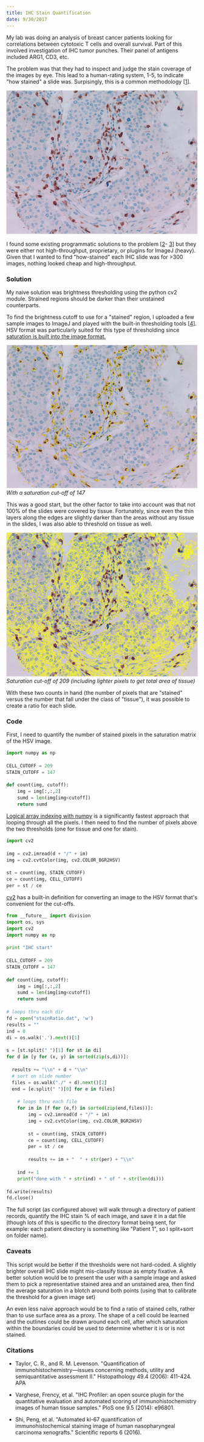 ```yaml
---
title: IHC Stain Quantification
date: 9/30/2017
---
```

My lab was doing an analysis of breast cancer patients looking for correlations between
cytotoxic T cells and overall survival. Part of this involved investigation of IHC tumor punches.
Their panel of antigens included ARG1, CD3, etc.

The problem was that they had to inspect and judge the stain coverage of the images by eye. This lead to a
human-rating system, 1-5, to indicate "how stained" a slide was. Surpisingly, this is a common
methodology [[1](http://onlinelibrary.wiley.com/doi/10.1111/j.1365-2559.2006.02513.x/full)].

![Unstained IHC slide](1.png "Unstained IHC slide")

I found some existing programmatic solutions to the problem [[2](http://journals.plos.org/plosone/article?id=10.1371/journal.pone.0096801)-
[3](https://www.nature.com/articles/srep32127)] but they were either not high-throughput, proprietary, or plugins
for ImageJ (heavy). Given that I wanted to find "how-stained" each IHC slide was for >300 images, nothing looked cheap and
high-throughput.

### Solution

My naive solution was brightness thresholding using the python cv2 module. Strained regions should be darker than their unstained counterparts.

To find the brightness cutoff to use for a "stained" region, I uploaded a few sample images to ImageJ and played with the built-in thresholding
tools [[4](https://www.unige.ch/medecine/bioimaging/files/1914/1208/6000/Quantification.pdf)]. HSV format was particularly suited for this type
of thresholding since [saturation is built into the image format.](https://en.wikipedia.org/wiki/HSL_and_HSV#Saturation)

![Stained immune cells IHC Slide](2.png "Stained cytotoxic cells")
*With a saturation cut-off of 147*

This was a good start, but the other factor to take into account was that not 100% of the slides were covered by tissue. Fortunately, since even
the thin layers along the edges are slightly darker than the areas without any tissue in the slides, I was also able to threshold on
tissue as well.

![Stained tissue](3.png "Stained tissue -- total area")
*Saturation cut-off of 209 (including lighter pixels to get total area of tissue)*

With these two counts in hand (the number of pixels that are "stained" versus the number that fall under the class of "tissue"), it was possible
to create a ratio for each slide.

### Code

First, I need to quantify the number of stained pixels in the saturation matrix of the HSV image.

```python
import numpy as np

CELL_CUTOFF = 209
STAIN_CUTOFF = 147

def count(img, cutoff):
	img = img[:,:,2]
	sumd = len(img[img<cutoff])
	return sumd
```

[Logical array indexing with numpy](https://docs.scipy.org/doc/numpy-1.13.0/reference/arrays.indexing.html)
is a significantly fastest approach that looping through all the pixels. I then need to find the number of pixels above the two thresholds (one for tissue and one for stain).

```python
import cv2

img = cv2.imread(d + "/" + im)
img = cv2.cvtColor(img, cv2.COLOR_BGR2HSV)

st = count(img, STAIN_CUTOFF)
ce = count(img, CELL_CUTOFF)
per = st / ce
```

[cv2](http://opencv-python-tutroals.readthedocs.io/en/latest/index.html) has a built-in definition for converting an image to the
HSV format that's convenient for the cut-offs.

```python
from __future__ import division
import os, sys
import cv2
import numpy as np

print "IHC start"

CELL_CUTOFF = 209
STAIN_CUTOFF = 147

def count(img, cutoff):
	img = img[:,:,2]
	sumd = len(img[img<cutoff])
	return sumd

# loops thru each dir
fd = open("stainRatio.dat", 'w')
results = ""
ind = 0
di = os.walk('.').next()[1]

s = [st.split(" ")[1] for st in di]
for d in [y for (x, y) in sorted(zip(s,di))]:

  results += "\\n" + d + "\\n"
  # sort on slide number
  files = os.walk("./" + d).next()[2]
  end = [e.split(" ")[0] for e in files]

	# loops thru each file
	for im in [f for (e,f) in sorted(zip(end,files))]:
		img = cv2.imread(d + "/" + im)
		img = cv2.cvtColor(img, cv2.COLOR_BGR2HSV)

		st = count(img, STAIN_CUTOFF)
		ce = count(img, CELL_CUTOFF)
		per = st / ce

		results += im + "  " + str(per) + "\\n"

	ind += 1
	print("done with " + str(ind) + " of " + str(len(di)))

fd.write(results)
fd.close()
```

The full script (as configured above) will walk through a directory of patient records, quantify the IHC stain % of each image, and
save it in a dat file (though lots of this is specific to the directory format being sent, for example: each patient directory
is something like "Patient 1", so I split+sort on folder name).

### Caveats

This script would be better if the thresholds were not hard-coded. A slightly brighter overall IHC slide might mis-classify tissue
as empty fixative. A better solution would be to present the user with a sample image and asked them to pick a representative stained
area and an unstained area, then find the average saturation in a blotch around both points (using that to calibrate the threshold for a given 
image set)

An even less naive approach would be to find a ratio of stained cells, rather than to use surface area as a proxy. The shape of a cell
could be learned and the outlines could be drawn around each cell, after which saturation within the boundaries could be used to determine
whether it is or is not stained.

### Citations

* Taylor, C. R., and R. M. Levenson. "Quantification of immunohistochemistry—issues concerning methods, utility and semiquantitative assessment II." Histopathology 49.4 (2006): 411-424.
APA

* Varghese, Frency, et al. "IHC Profiler: an open source plugin for the quantitative evaluation and automated scoring of immunohistochemistry images of human tissue samples." PloS one 9.5 (2014): e96801.

* Shi, Peng, et al. "Automated ki-67 quantification of immunohistochemical staining image of human nasopharyngeal carcinoma xenografts." Scientific reports 6 (2016).
